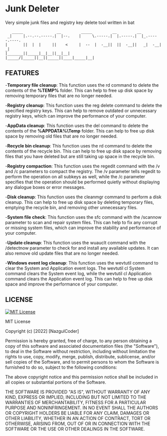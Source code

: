 
# Junk Deleter 

Very simple junk files and registry key delete tool written in bat
```
   _____               __         _____         __         __              
 _|     |.--.--.-----.|  |--.    |     \.-----.|  |.-----.|  |_.-----.----.
|       ||  |  |     ||    <     |  --  |  -__||  ||  -__||   _|  -__|   _|
|_______||_____|__|__||__|__|    |_____/|_____||__||_____||____|_____|__|  

```
                                                                           


## FEATURES

-**Temporary file cleanup**: This function uses the rd command to delete the contents of the **%TEMP%** folder. This can help to free up disk space by removing temporary files that are no longer needed.

-**Registry cleanup**: This function uses the reg delete command to delete the specified registry keys. This can help to remove outdated or unnecessary registry keys, which can improve the performance of your computer.

-**AppData cleanup**: This function uses the del command to delete the contents of the **%APPDATA%\Temp** folder. This can help to free up disk space by removing old files that are no longer needed.

-**Recycle bin cleanup**: This function uses the rd command to delete the contents of the recycle bin. This can help to free up disk space by removing files that you have deleted but are still taking up space in the recycle bin.

-**Registry compaction**: This function uses the regedit command with the /v and /c parameters to compact the registry. The /v parameter tells regedit to perform the operation on all subkeys as well, while the /c parameter specifies that the operation should be performed quietly without displaying any dialogue boxes or error messages.

-**Disk cleanup**: This function uses the cleanmgr command to perform a disk cleanup. This can help to free up disk space by deleting temporary files, emptying the recycle bin, and removing other unnecessary files.

-**System file check**: This function uses the sfc command with the /scannow parameter to scan and repair system files. This can help to fix any corrupt or missing system files, which can improve the stability and performance of your computer.

-**Update cleanup**: This function uses the wuauclt command with the /detectnow parameter to check for and install any available updates. It can also remove old update files that are no longer needed.

-**Windows event log cleanup**: This function uses the wevtutil command to clear the System and Application event logs. The wevtutil cl System command clears the System event log, while the wevtutil cl Application command clears the Application event log. This can help to free up disk space and improve the performance of your computer.


## LICENSE



[![MIT License](https://img.shields.io/badge/License-MIT-green.svg)](https://choosealicense.com/licenses/mit/)

MIT License

Copyright (c) [2022] [NazgulCoder]

Permission is hereby granted, free of charge, to any person obtaining a copy
of this software and associated documentation files (the "Software"), to deal
in the Software without restriction, including without limitation the rights
to use, copy, modify, merge, publish, distribute, sublicense, and/or sell
copies of the Software, and to permit persons to whom the Software is
furnished to do so, subject to the following conditions:

The above copyright notice and this permission notice shall be included in all
copies or substantial portions of the Software.

THE SOFTWARE IS PROVIDED "AS IS", WITHOUT WARRANTY OF ANY KIND, EXPRESS OR
IMPLIED, INCLUDING BUT NOT LIMITED TO THE WARRANTIES OF MERCHANTABILITY,
FITNESS FOR A PARTICULAR PURPOSE AND NONINFRINGEMENT. IN NO EVENT SHALL THE
AUTHORS OR COPYRIGHT HOLDERS BE LIABLE FOR ANY CLAIM, DAMAGES OR OTHER
LIABILITY, WHETHER IN AN ACTION OF CONTRACT, TORT OR OTHERWISE, ARISING FROM,
OUT OF OR IN CONNECTION WITH THE SOFTWARE OR THE USE OR OTHER DEALINGS IN THE
SOFTWARE.
